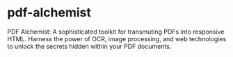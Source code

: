 # pdf-alchemist
PDF Alchemist: A sophisticated toolkit for transmuting PDFs into responsive HTML. Harness the power of OCR, image processing, and web technologies to unlock the secrets hidden within your PDF documents.
